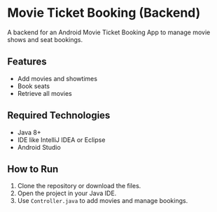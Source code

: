 # Movie Ticket Booking (Backend)

A backend for an Android Movie Ticket Booking App to manage movie shows and seat bookings.

## Features
- Add movies and showtimes
- Book seats
- Retrieve all movies

## Required Technologies
- Java 8+
- IDE like IntelliJ IDEA or Eclipse
- Android Studio 

## How to Run
1. Clone the repository or download the files.
2. Open the project in your Java IDE.
3. Use `Controller.java` to add movies and manage bookings.
